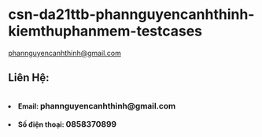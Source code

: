 ﻿# csn-da21ttb-phannguyencanhthinh-kiemthuphanmem-testcases

phannguyencanhthinh@gmail.com

<h2>Liên Hệ:</h2><br>

<li><b>Email: <font size="3" >phannguyencanhthinh@gmail.com</font></b></li></br>

<li><b>Số điện thoại: <font size="3" >0858370899</font></b></li></br>